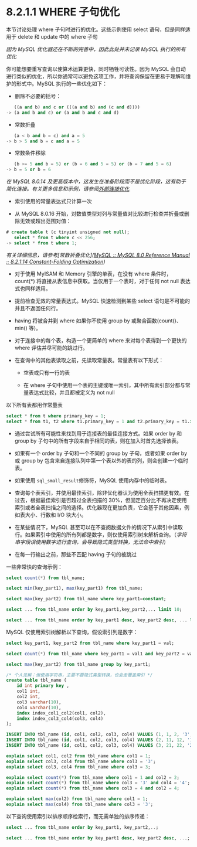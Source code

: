 # 8.2.1.1 WHERE 子句优化

本节讨论处理 where 子句时进行的优化。这些示例使用 select 语句，但是同样适用于 delete 和 update 中的 where 子句

*因为 MySQL 优化器还在不断的完善中，因此此处并未记录 MySQL 执行的所有优化*

你可能想要重写查询以使算术运算更快，同时牺牲可读性。因为 MySQL 会自动进行类似的优化，所以你通常可以避免这项工作，并将查询保留在更易于理解和维护的形式中。MySQL 执行的一些优化如下：

- 删除不必要的括号：

```sql
   ((a and b) and c or (((a and b) and (c and d))))
-> (a and b and c) or (a and b and c and d)
```

- 常数折叠

```sql
   (a < b and b = c) and a = 5
-> b > 5 and b = c and a = 5
```

- 常数条件移除

```sql
   (b >= 5 and b = 5) or (b = 6 and 5 = 5) or (b = 7 and 5 = 6)
-> b = 5 or b = 6
```

*在 MySQL 8.0.14 及更高版本中，这发生在准备阶段而不是优化阶段，这有助于简化连接。有关更多信息和示例，请参阅[外部连接优化](https://dev.mysql.com/doc/refman/8.0/en/outer-join-optimization.html)*

- 索引使用的常量表达式只计算一次

- 从 MySQL 8.0.16 开始，对数值类型对列与常量值对比较进行检查并折叠或删除无效或超出范围对值：

```sql
# create table t (c tinyint unsigned not null);
   select * from t where c << 256;
-> select * from t where 1;
```

*有关详细信息，请参考[常数折叠优化]([MySQL :: MySQL 8.0 Reference Manual :: 8.2.1.14 Constant-Folding Optimization](https://dev.mysql.com/doc/refman/8.0/en/constant-folding-optimization.html))*

- 对于使用 MyISAM 和 Memory 引擎的单表，在没有 where 条件时，count(*) 将直接从表信息中获取。当仅用于一个表时，对于任何 not null 表达式也同样适用。

- 提前检查无效的常量表达式。MySQL 快速检测到某些 select 语句是不可能的并且不返回任何行。

- having 将被合并到 where 如果你不使用 group by 或聚合函数(count()、min() 等)。

- 对于连接中的每个表，构造一个更简单的 where 来对每个表得到一个更快的 where 评估并尽可能的跳过行。

- 在查询中的其他表读取之前，先读取常量表。常量表有以下形式：
  
  - 空表或只有一行的表
  
  - 在 where 子句中使用一个表的主键或唯一索引，其中所有索引部分都与常量表达式比较，并且都被定义为 not null

以下所有表都用作常量表

```sql
select * from t where primary_key = 1;
select * from t1, t2 where t1.primary_key = 1 and t2.primary_key = t1.id;
```

- 通过尝试所有可能性来找到用于连接表的最佳连接方式。如果 order by 和 group by 子句中的所有字段来自于相同的表，则在加入时首先选择该表。

- 如果有一个 order by 子句和一个不同的 group by 子句，或者如果 order by 或 group by 包含来自连接队列中第一个表以外的表的列，则会创建一个临时表。

- 如果使用 `sql_small_result`修饰符，MySQL 使用内存中的临时表。

- 查询每个表索引，并使用最佳索引，除非优化器认为使用全表扫描更有效。在过去，根据最佳索引是否超过全表扫描的 30%，但固定百分比不再决定使用索引或者全表扫描之间的选择。优化器现在更加负责，它会基于其他因素，例如表大小、行数和 I/O 块大小。

- 在某些情况下，MySQL 甚至可以在不查阅数据文件的情况下从索引中读取行。如果索引中使用的所有列都是数字，则仅使用索引树来解析查询。（*字符串字段误使用数字进行查询，会导致隐式类型转换，无法命中索引*）

- 在每一行输出之前，那些不匹配 having 子句的被跳过

一些非常快的查询示例：

```sql
select count(*) from tbl_name;

select min(key_part1), max(key_part1) from tbl_name;

select max(key_part2) from tbl_name where key_part1=constant;

select ... from tbl_name order by key_part1,key_part2,... limit 10;

select ... from tbl_name order by key_part1 desc, key_part2 desc, ... limit 10;
```

MySQL 仅使用索引树解析以下查询，假设索引列是数字：

```sql
select key_part1, key_part2 from tbl_name where key_part1 = val;

select count(*) from tbl_name where key_part1 = val1 and key_part2 = val2;

select max(key_part2) from tbl_name group by key_part1;

/* 个人见解：但使用字符串，主要不要隐式类型转换，也会走覆盖索引 */
create table tbl_name (
    id int primary key ,
    col1 int,
    col2 int,
    col3 varchar(10),
    col4 varchar(10),
    index index_col1_col2(col1, col2),
    index index_col3_col4(col3, col4)
);

INSERT INTO tbl_name (id, col1, col2, col3, col4) VALUES (1, 1, 2, '3', '4');
INSERT INTO tbl_name (id, col1, col2, col3, col4) VALUES (2, 11, 12, '13', '14');
INSERT INTO tbl_name (id, col1, col2, col3, col4) VALUES (3, 21, 22, '23', '24');

explain select col1, col2 from tbl_name where col1 = 1;
explain select col3, col4 from tbl_name where col3 = '3';
explain select col3, col4 from tbl_name where col3 = 3;

explain select count(*) from tbl_name where col1 = 1 and col2 = 2;
explain select count(*) from tbl_name where col3 = '3' and col4 = '4';
explain select count(*) from tbl_name where col3 = 4 and col2 = 4;

explain select max(col2) from tbl_name where col1 = 1;
explain select max(col4) from tbl_name where col3 = '3';
```

以下查询使用索引以排序顺序检索行，而无需单独的排序传递：

```sql
select ... from tbl_name order by key_part1, key_part2,..;

select ... from tbl_name order by key_part1 desc, key_part2 desc, ...;
```
